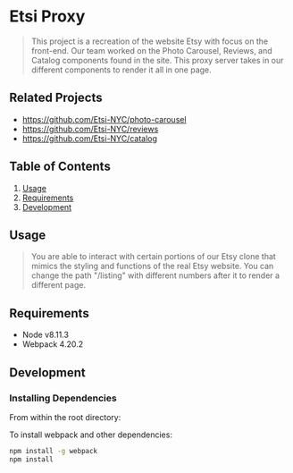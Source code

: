 # Etsi Proxy

> This project is a recreation of the website Etsy with focus on the front-end. Our team worked on the Photo Carousel, Reviews, and Catalog components found in the site. This proxy server takes in our different components to render it all in one page.

## Related Projects

  - https://github.com/Etsi-NYC/photo-carousel
  - https://github.com/Etsi-NYC/reviews
  - https://github.com/Etsi-NYC/catalog

## Table of Contents

1. [Usage](#Usage)
1. [Requirements](#requirements)
1. [Development](#development)

## Usage

> You are able to interact with certain portions of our Etsy clone that mimics the styling and functions of the real Etsy website. You can change the path "/listing" with different numbers after it to render a different page.
## Requirements

- Node v8.11.3
- Webpack 4.20.2

## Development

### Installing Dependencies

From within the root directory:

To install webpack and other dependencies:
```sh
npm install -g webpack
npm install
```

